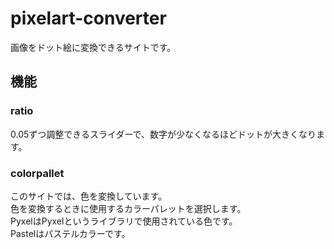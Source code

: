 # pixelart-converter
画像をドット絵に変換できるサイトです。  

## 機能
### ratio
0.05ずつ調整できるスライダーで、数字が少なくなるほどドットが大きくなります。
### colorpallet
このサイトでは、色を変換しています。  
色を変換するときに使用するカラーパレットを選択します。  
PyxelはPyxelというライブラリで使用されている色です。  
Pastelはパステルカラーです。
